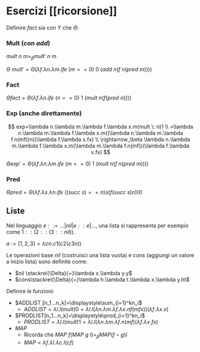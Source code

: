 # Esercizi [[ricorsione]]

Definire $fact$ sia con $Y$ che $\Theta$:

### Mult (con $add$)

$mult \: n \: m =_\beta mult' \: n \: m$

$\Theta \: mult' = \Theta(\lambda f. \lambda n.\lambda m. ife \: (m==0) \: 0 \: (add \: n(f \: n (pred \: m))))$

### Fact

$\Theta fact=\Theta(\lambda f.\lambda n.ife \: (n==0) \: 1 \: (mult \: n (f (pred \: n))))$

### Exp (anche direttamente)

$$
exp=\lambda n.\lambda m.\lambda f.\lambda x.m(mult \: n)1 \\
=\lambda n.\lambda m.\lambda f.\lambda x.m((\lambda n.\lambda m.\lambda f.n(mf))n)(\lambda f.\lambda x.fx) \\
\rightarrow_\beta \lambda n.\lambda m.\lambda f.\lambda x.m(\lambda m.\lambda f.n(mf))(\lambda f.\lambda x.fx)
$$

$\Theta exp'=\Theta(\lambda f. \lambda n.\lambda m. ife \: (m==0) \: 1 \: (mult \: n(f \: n (pred \: m))))$

### Pred

$\Theta pred=\Theta(\lambda f. \lambda s. \lambda n. ife \: ((succ \: s)==n)s(f(succ \: s)n))0$

## Liste

Nel linguaggio $e::=...|nil|e::e|...$, una lista si rappresenta per esempio come $1::(2::(3::nil))$.

$a := [1, 2, 3] = λcn.c 1 (c 2 (c 3 n))$

Le operazioni base $nil$ (costruisci una lista vuota) e $cons$ (aggiungi un valore a inizio lista) sono definite come:
- $nil \stackrel{\Delta}{=}\lambda x.\lambda y.y$
- $cons\stackrel{\Delta}{=}\lambda h.\lambda t.\lambda x.\lambda y.ht$

Definire le funzioni:
- $ADDLIST [n_1...n_k]=\displaystyle\sum_{i=1}^kn_i$
	- $ADDLIST=\lambda l.l(mult)0=\lambda l.l(\lambda n. \lambda m. \lambda f. \lambda x. nf(mfx))(\lambda f.\lambda x.x)$
- $PRODLIST[n_1...n_k]=\displaystyle\prod_{i=1}^kn_i$
	- $PRODLIST=\lambda l.l(mult)1=\lambda l.l(\lambda n. \lambda m. \lambda f.n(mf)(\lambda f.\lambda x.fx)$
- $MAP$
	- Ricorda che $MAP \: f(MAP \: g \: l)=_\beta MAP(f \circ g)l$
	- $MAP=\lambda f.\lambda l.\lambda c.l(cf)$